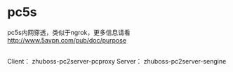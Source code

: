 # pc5s
pc5s内网穿透，类似于ngrok，更多信息请看 http://www.5avpn.com/pub/doc/purpose

##
Client： zhuboss-pc2server-pcproxy
Server： zhuboss-pc2server-sengine
